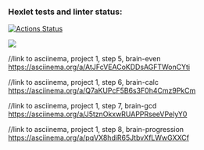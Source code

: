 ### Hexlet tests and linter status:
[![Actions Status](https://github.com/alsuibr/frontend-project-44/workflows/hexlet-check/badge.svg)](https://github.com/alsuibr/frontend-project-44/actions)

<a href="https://codeclimate.com/github/alsuibr/frontend-project-44/maintainability"><img src="https://api.codeclimate.com/v1/badges/64729f5a99f88a181665/maintainability" /></a>

//link to asciinema, project 1, step 5, brain-even
https://asciinema.org/a/AtJFcVEACoKDDsAGFTWonCYti

//link to asciinema, project 1, step 6, brain-calc
https://asciinema.org/a/Q7aKUPcF5B6s3F0h4Cmz9PkCm

//link to asciinema, project 1, step 7, brain-gcd
https://asciinema.org/a/J5tznOkxwRUAPPRseeVPelyY0

//link to asciinema, project 1, step 8, brain-progression
https://asciinema.org/a/pqVX8hdiR65JtbvXfLWwGXXCf